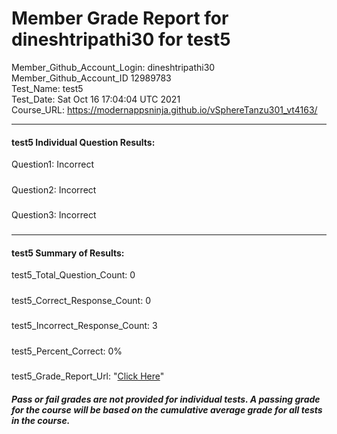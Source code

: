 # Member Grade Report for dineshtripathi30 for test5  
   
Member_Github_Account_Login: dineshtripathi30  
Member_Github_Account_ID 12989783  
Test_Name: test5  
Test_Date: Sat Oct 16 17:04:04 UTC 2021  
Course_URL: https://modernappsninja.github.io/vSphereTanzu301_vt4163/  
   
---  
#### test5 Individual Question Results:  
Question1: Incorrect  
#####  
Question2: Incorrect  
#####  
Question3: Incorrect  
#####  
---  
#### test5 Summary of Results:  
test5_Total_Question_Count: 0  
#####  
test5_Correct_Response_Count: 0  
#####  
test5_Incorrect_Response_Count: 3  
#####  
test5_Percent_Correct: 0%  
#####  
test5_Grade_Report_Url: "[Click Here](https://github.com/modernappsninjas/dineshtripathi30/blob/main/static/userdata/courses/vSphereTanzu301_vt4163/grade_report.pr382.test5.md)"
##### Pass or fail grades are not provided for individual tests. A passing grade for the course will be based on the cumulative average grade for all tests in the course.  
